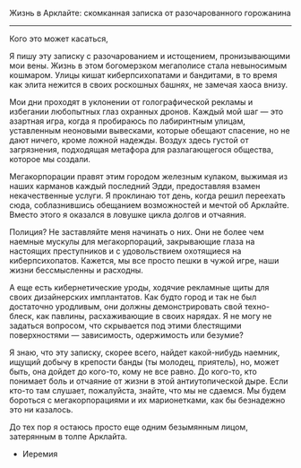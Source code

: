 Жизнь в Арклайте: скомканная записка от разочарованного горожанина

---

Кого это может касаться,

Я пишу эту записку с разочарованием и истощением, пронизывающими мои вены. Жизнь в этом богомерзком мегаполисе стала невыносимым кошмаром. Улицы кишат киберпсихопатами и бандитами, в то время как элита нежится в своих роскошных башнях, не замечая хаоса внизу.

Мои дни проходят в уклонении от голографической рекламы и избегании любопытных глаз охранных дронов. Каждый мой шаг — это азартная игра, когда я пробираюсь по лабиринтным улицам, уставленным неоновыми вывесками, которые обещают спасение, но не дают ничего, кроме ложной надежды. Воздух здесь густой от загрязнения, подходящая метафора для разлагающегося общества, которое мы создали.

Мегакорпорации правят этим городом железным кулаком, выжимая из наших карманов каждый последний Эдди, предоставляя взамен некачественные услуги. Я проклинаю тот день, когда решил переехать сюда, соблазнившись обещанием возможностей и мечтой об Арклайте. Вместо этого я оказался в ловушке цикла долгов и отчаяния.

Полиция? Не заставляйте меня начинать о них. Они не более чем наемные мускулы для мегакорпораций, закрывающие глаза на настоящих преступников и с удовольствием охотящиеся на киберпсихопатов. Кажется, мы все просто пешки в чужой игре, наши жизни бессмысленны и расходны.

А еще есть кибернетические уроды, ходячие рекламные щиты для своих дизайнерских имплантатов. Как будто город и так не был достаточно уродливым, они должны демонстрировать свой техно-блеск, как павлины, расхаживающие в своих нарядах. Я не могу не задаться вопросом, что скрывается под этими блестящими поверхностями — зависимость, одержимость или безумие?

Я знаю, что эту записку, скорее всего, найдет какой-нибудь наемник, ищущий добычу в крепости банды (ты молодец, приятель), но, может быть, она дойдет до кого-то, кому не все равно. До кого-то, кто понимает боль и отчаяние от жизни в этой антиутопической дыре. Если кто-то там слушает, пожалуйста, знайте, что мы не сдаемся. Мы будем бороться с мегакорпорациями и их марионетками, как бы безнадежно это ни казалось.

До тех пор я остаюсь просто еще одним безымянным лицом, затерянным в толпе Арклайта.

- Иеремия
